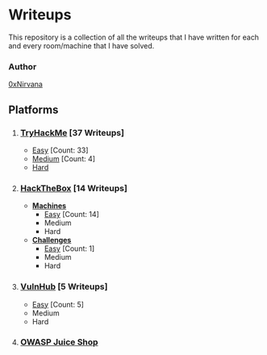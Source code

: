 # Writeups

This repository is a collection of all the writeups that I have written for each and every room/machine that I have solved.

### Author

[0xNirvana](https://linkedin.com/in/nishant-tayade)

## **Platforms**

1. ### [TryHackMe](./TryHackMe/THM_Index.md) [37 Writeups]

   * [Easy](./TryHackMe/THM_Index.md#Easy) [Count: 33]
   * [Medium](./TryHackMe/THM_Index.md#Medium) [Count: 4]
   * [Hard](./TryHackMe/Hard/hard.md)

2. ### [HackTheBox](./HackTheBox/HTB_Index.md) [14 Writeups]

   - **[Machines](./HackTheBox/Machines/HTB_Machines_Index.md)**
     - [Easy](./HackTheBox/Machines/HTB_Machines_Index.md#Easy) [Count: 14]
     - Medium
     - Hard
   - **[Challenges](./HackTheBox/Challenges/HTB_Challenges_Index.md)**
     - [Easy](./HackTheBox/Challenges/HTB_Challenges_Index.md#Easy) [Count: 1]
     - Medium
     - Hard

3. ### [VulnHub](./VulnHub/VH_Index.md) [5 Writeups]

   * [Easy](./VulnHub/VH_Index.md#Easy) [Count: 5]
   * Medium
   * Hard

4. ### [OWASP Juice Shop](./OWASP_Juice_Shop/JS_Index.md)